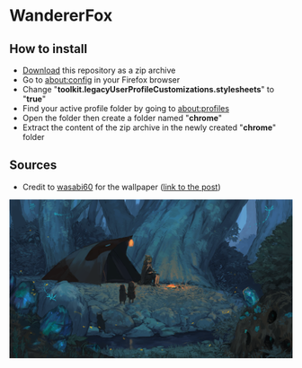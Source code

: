 # WandererFox

## How to install

- [Download](https://github.com/Arviik/WandererFox/archive/refs/heads/main.zip) this repository as a zip archive
- Go to [about:config](about:config) in your Firefox browser
- Change "**toolkit.legacyUserProfileCustomizations.stylesheets**" to "**true**"
- Find your active profile folder by going to [about:profiles](about:profiles)
- Open the folder then create a folder named "**chrome**"
- Extract the content of the zip archive in the newly created "**chrome**" folder

## Sources

- Credit to [wasabi60](https://www.pixiv.net/en/users/7267083) for the wallpaper ([link to the post](https://www.pixiv.net/en/artworks/77760620))

![Wallpaper by wasabi60](https://github.com/Arviik/WandererFox/blob/main/img/new-tab-wallpaper.png "Wallpaper by wasabi60")
